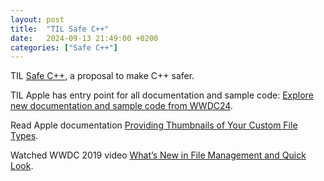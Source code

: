 ```yaml
---
layout: post
title:  "TIL Safe C++"
date:   2024-09-13 21:49:00 +0200
categories: ["Safe C++"]
---
```

TIL [Safe C++](https://safecpp.org/P3390R0.html), a proposal to make C++ safer.

TIL Apple has entry point for all documentation and sample code: [Explore new documentation and sample code from WWDC24](https://developer.apple.com/news/?id=mxvjyow1).

Read Apple documentation [Providing Thumbnails of Your Custom File Types](https://developer.apple.com/documentation/quicklookthumbnailing/providing-thumbnails-of-your-custom-file-types).

Watched WWDC 2019 video [What’s New in File Management and Quick Look](https://developer.apple.com/videos/play/wwdc2019/719/).
